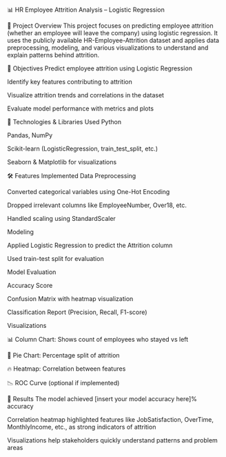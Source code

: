 📊 HR Employee Attrition Analysis – Logistic Regression

📁 Project Overview
This project focuses on predicting employee attrition (whether an employee will leave the company) using logistic regression. It uses the publicly available HR-Employee-Attrition dataset and applies data preprocessing, modeling, and various visualizations to understand and explain patterns behind attrition.

🧠 Objectives
Predict employee attrition using Logistic Regression

Identify key features contributing to attrition

Visualize attrition trends and correlations in the dataset

Evaluate model performance with metrics and plots

🔧 Technologies & Libraries Used
Python

Pandas, NumPy

Scikit-learn (LogisticRegression, train_test_split, etc.)

Seaborn & Matplotlib for visualizations

🛠 Features Implemented
Data Preprocessing

Converted categorical variables using One-Hot Encoding

Dropped irrelevant columns like EmployeeNumber, Over18, etc.

Handled scaling using StandardScaler

Modeling

Applied Logistic Regression to predict the Attrition column

Used train-test split for evaluation

Model Evaluation

Accuracy Score

Confusion Matrix with heatmap visualization

Classification Report (Precision, Recall, F1-score)

Visualizations

📊 Column Chart: Shows count of employees who stayed vs left

🥧 Pie Chart: Percentage split of attrition

🔥 Heatmap: Correlation between features

📉 ROC Curve (optional if implemented)

📌 Results
The model achieved [insert your model accuracy here]% accuracy

Correlation heatmap highlighted features like JobSatisfaction, OverTime, MonthlyIncome, etc., as strong indicators of attrition

Visualizations help stakeholders quickly understand patterns and problem areas
